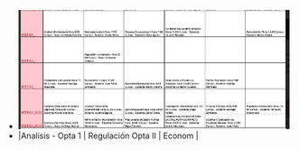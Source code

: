 - ![image.png](../assets/image_1643061761054_0.png)
- |Analisis - Opta 1  | Regulación Opta II   |  Econom  |